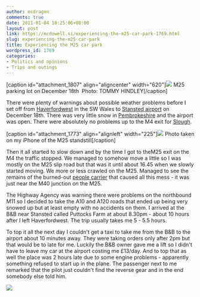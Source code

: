 ```yaml
---
author: mcdragon
comments: true
date: 2011-01-04 18:25:06+00:00
layout: post
link: https://mcdowell.si/experiencing-the-m25-car-park-1769.html
slug: experiencing-the-m25-car-park
title: Experiencing the M25 car park
wordpress_id: 1769
categories:
- Politics and opinions
- Trips and outings
---
```


[caption id="attachment_1807" align="aligncenter" width="620"][![](https://img.mcdowell.si/2011/01/m25_gridlock_dec_18-1.jpg)](https://img.mcdowell.si/2011/01/m25_gridlock_dec_18.jpg) M25 parking lot on December 18th  Photo: TOMMY HINDLEY[/caption]

There were plenty of warnings about possible weather problems before I set off from [Haverfordwest](http://en.wikipedia.org/wiki/Haverfordwest) in the SW Wales to [Stansted airport](http://en.wikipedia.org/wiki/London_Stansted_Airport) on December 18th. There was very little snow in [Pembrokeshire](http://en.wikipedia.org/wiki/Pembrokeshire) and the airport was open. There were absolutely no problems up to the M4 exit for [Slough](http://en.wikipedia.org/wiki/Slough).

[caption id="attachment_1773" align="alignleft" width="225"][![](https://img.mcdowell.si/2010/12/20101226-000346-1-225x300.jpg)](https://img.mcdowell.si/2010/12/20101226-000346.jpg) Photo taken on my iPhone of the M25 standstill[/caption]

Then it all started to slow down and by the time I got to theM25 exit on the M4 the traffic stopped. We managed to somehow move a little so I was mostly on the M25 slip road but that was it until about 16.45 when we slowly started moving. We more or less crawled on the M25. Managed to see the remains of the burned-out [people carrier](http://en.wikipedia.org/wiki/Minivan) that caused all this mess - it was just near the M40 junction on the M25.



The Highway Agency was warning there were problems on the northbound M11 so I decided to take the A10 and A120 roads that ended up being very snowed up but at least empty with no accidents on them. I arrived at the B&B near Stansted called Puttocks Farm at about 8.30pm - about 10 hours after I left Haverfordwest. The trip usually takes me 5 - 5.5 hours.



To top it all the next day I couldn't get a taxi to take me from the B&B to the airport about 10 minutes away. They were taking orders only after 2pm but that would be to late for me. Luckily the B&B owner gave me a lift so I didn't have to leave my car at the airport costing me £13/day. And to top that as well the place was 2 hours late due to some engine problems - apparently something refused to start up in the plane. The passenger next to me remarked that the pilot just couldn't find the reverse gear and in the end somebody else told him.


![](http://img.zemanta.com/pixy.gif?x-id=ec5a1c14-513a-4d4c-adf9-23c1c9e9a6f0)
